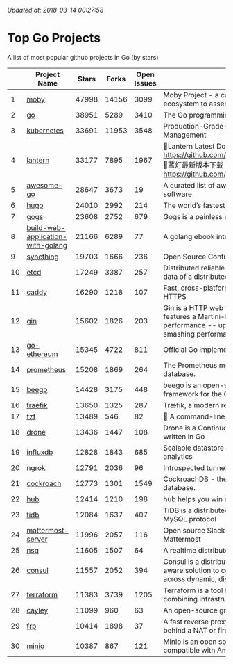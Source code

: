 *Updated at: 2018-03-14 00:27:58* 
# Top Go Projects
A list of most popular github projects in Go (by stars)

|    | Project Name | Stars | Forks | Open Issues | Description |
| -- | ------------ | ----- | ----- | ----------- | ----------- |
| 1 | [moby](https://github.com/moby/moby) | 47998 | 14156 | 3099 | Moby Project - a collaborative project for the container ecosystem to assemble container-based systems |
| 2 | [go](https://github.com/golang/go) | 38951 | 5289 | 3410 | The Go programming language |
| 3 | [kubernetes](https://github.com/kubernetes/kubernetes) | 33691 | 11953 | 3548 | Production-Grade Container Scheduling and Management |
| 4 | [lantern](https://github.com/getlantern/lantern) | 33177 | 7895 | 1967 | 🔴Lantern Latest Download https://github.com/getlantern/lantern/releases/tag/latest 🔴蓝灯最新版本下载 https://github.com/getlantern/forum/issues/833 🔴  |
| 5 | [awesome-go](https://github.com/avelino/awesome-go) | 28647 | 3673 | 19 | A curated list of awesome Go frameworks, libraries and software |
| 6 | [hugo](https://github.com/gohugoio/hugo) | 24010 | 2992 | 214 | The world’s fastest framework for building websites. |
| 7 | [gogs](https://github.com/gogits/gogs) | 23608 | 2752 | 679 | Gogs is a painless self-hosted Git service. |
| 8 | [build-web-application-with-golang](https://github.com/astaxie/build-web-application-with-golang) | 21166 | 6289 | 77 | A golang ebook intro how to build a web with golang |
| 9 | [syncthing](https://github.com/syncthing/syncthing) | 19703 | 1666 | 236 | Open Source Continuous File Synchronization |
| 10 | [etcd](https://github.com/coreos/etcd) | 17249 | 3387 | 257 | Distributed reliable key-value store for the most critical data of a distributed system |
| 11 | [caddy](https://github.com/mholt/caddy) | 16290 | 1218 | 107 | Fast, cross-platform HTTP/2 web server with automatic HTTPS |
| 12 | [gin](https://github.com/gin-gonic/gin) | 15602 | 1826 | 203 | Gin is a HTTP web framework written in Go (Golang). It features a Martini-like API with much better performance -- up to 40 times faster. If you need smashing performance, get yourself some Gin. |
| 13 | [go-ethereum](https://github.com/ethereum/go-ethereum) | 15345 | 4722 | 811 | Official Go implementation of the Ethereum protocol |
| 14 | [prometheus](https://github.com/prometheus/prometheus) | 15208 | 1869 | 264 | The Prometheus monitoring system and time series database. |
| 15 | [beego](https://github.com/astaxie/beego) | 14428 | 3175 | 448 | beego is an open-source, high-performance web framework for the Go programming language. |
| 16 | [traefik](https://github.com/containous/traefik) | 13650 | 1325 | 287 | Træfik, a modern reverse proxy |
| 17 | [fzf](https://github.com/junegunn/fzf) | 13489 | 546 | 82 | :cherry_blossom: A command-line fuzzy finder |
| 18 | [drone](https://github.com/drone/drone) | 13436 | 1447 | 108 | Drone is a Continuous Delivery platform built on Docker, written in Go |
| 19 | [influxdb](https://github.com/influxdata/influxdb) | 12828 | 1843 | 685 | Scalable datastore for metrics, events, and real-time analytics |
| 20 | [ngrok](https://github.com/inconshreveable/ngrok) | 12791 | 2036 | 96 | Introspected tunnels to localhost |
| 21 | [cockroach](https://github.com/cockroachdb/cockroach) | 12773 | 1301 | 1549 | CockroachDB - the open source, cloud-native SQL database. |
| 22 | [hub](https://github.com/github/hub) | 12414 | 1210 | 198 | hub helps you win at git. |
| 23 | [tidb](https://github.com/pingcap/tidb) | 12084 | 1637 | 407 | TiDB is a distributed HTAP database compatible with the MySQL protocol  |
| 24 | [mattermost-server](https://github.com/mattermost/mattermost-server) | 11996 | 2057 | 116 | Open source Slack-alternative in Golang and React - Mattermost |
| 25 | [nsq](https://github.com/nsqio/nsq) | 11605 | 1507 | 64 | A realtime distributed messaging platform |
| 26 | [consul](https://github.com/hashicorp/consul) | 11557 | 2052 | 394 | Consul is a distributed, highly available, and data center aware solution to connect and configure applications across dynamic, distributed infrastructure. |
| 27 | [terraform](https://github.com/hashicorp/terraform) | 11383 | 3739 | 1205 | Terraform is a tool for building, changing, and combining infrastructure safely and efficiently. |
| 28 | [cayley](https://github.com/cayleygraph/cayley) | 11099 | 960 | 63 | An open-source graph database |
| 29 | [frp](https://github.com/fatedier/frp) | 10414 | 1898 | 37 | A fast reverse proxy to help you expose a local server behind a NAT or firewall to the internet. |
| 30 | [minio](https://github.com/minio/minio) | 10387 | 867 | 121 | Minio is an open source object storage server compatible with Amazon S3 APIs |
